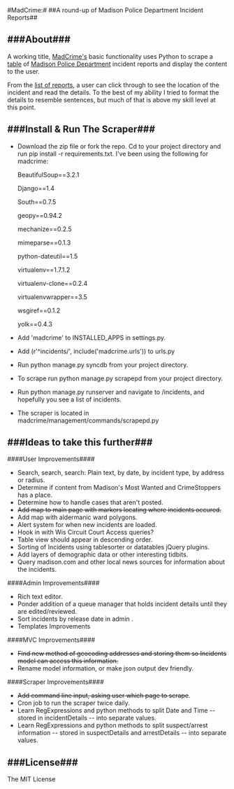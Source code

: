 #MadCrime:#
##A round-up of Madison Police Department Incident Reports##

###About###
----
A working title, [MadCrime's](http://madcrime.chrislkeller.com/) basic functionality uses Python to scrape a [table](http://www.cityofmadison.com/incidentReports/incidentlist.cfm?a=71) of [Madison Police Department](http://www.cityofmadison.com/police/) incident reports and display the content to the user.

From the [list of reports](http://madcrime.chrislkeller.com/incidents/), a user can click through to see the location of the incident and read the details. To the best of my ability I tried to format the details to resemble sentences, but much of that is above my skill level at this point.

###Install & Run The Scraper###
----
- Download the zip file or fork the repo. Cd to your project directory and run pip install -r requirements.txt. I've been using the following for madcrime:

	BeautifulSoup==3.2.1
	
	Django==1.4
	
	South==0.7.5
	
	geopy==0.94.2
	
	mechanize==0.2.5
	
	mimeparse==0.1.3
	
	python-dateutil==1.5
	
	virtualenv==1.7.1.2
	
	virtualenv-clone==0.2.4
	
	virtualenvwrapper==3.5
	
	wsgiref==0.1.2
	
	yolk==0.4.3

- Add 'madcrime' to INSTALLED_APPS in settings.py.

- Add (r'^incidents/', include('madcrime.urls')) to urls.py

- Run python manage.py syncdb from your project directory.

- To scrape run python manage.py scrapepd from your project directory.

- Run python manage.py runserver and navigate to /incidents, and hopefully you see a list of incidents.

- The scraper is located in madcrime/management/commands/scrapepd.py

###Ideas to take this further###
----
####User Improvements####
- Search, search, search: Plain text, by date, by incident type, by address or radius.
- Determine if content from Madison's Most Wanted and CrimeStoppers has a place.
- Determine how to handle cases that aren't posted.
- <s>Add map to main page with markers locating where incidents occured.</s>
- Add map with aldermanic ward polygons.
- Alert system for when new incidents are loaded.
- Hook in with Wis Circuit Court Access queries?
- Table view should appear in descending order.
- Sorting of Incidents using tablesorter or datatables jQuery plugins.
- Add layers of demographic data or other interesting tidbits.
- Query madison.com and other local news sources for information about the incidents.

####Admin Improvements####
- Rich text editor.
- Ponder addition of a queue manager that holds incident details until they are edited/reviewed.
- Sort incidents by release date in admin .
- Templates Improvements

####MVC Improvements####
- <s>Find new method of geocoding addresses and storing them so Incidents model can access this information.</s>
- Rename model information, or make json output dev friendly.

####Scraper Improvements####
- <s>Add command line input, asking user which page to scrape</s>.
- Cron job to run the scraper twice daily.
- Learn RegExpressions and python methods to split Date and Time -- stored in incidentDetails -- into separate values.
- Learn RegExpressions and python methods to split suspect/arrest information -- stored in suspectDetails and arrestDetails -- into separate values.

###License###
----
The MIT License